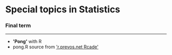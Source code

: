 # Special topics in Statistics


### Final term
--------------
  - **'Pong'** with R
  - pong.R source from ['r.prevos.net Rcade'](https://github.com/pprevos/r.prevos.net/tree/master/Rcade) 
